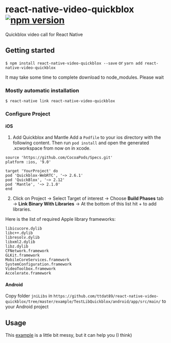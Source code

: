 
# react-native-video-quickblox [![npm version](https://badge.fury.io/js/react-native-video-quickblox.svg)](https://badge.fury.io/js/react-native-video-quickblox)
Quickblox video call for React Native

## Getting started

`$ npm install react-native-video-quickblox --save` or `yarn add react-native-video-quickblox`

It may take some time to complete download to node_modules. Please wait

### Mostly automatic installation

`$ react-native link react-native-video-quickblox`

### Configure Project


#### iOS

1. Add Quickblox and Mantle
Add a `Podfile` to your ios directory with the following content. Then run `pod install` and open the generated .xcworkspace from now on in xcode.
```
source 'https://github.com/CocoaPods/Specs.git'
platform :ios, '9.0'

target 'YourProject' do
pod 'Quickblox-WebRTC', '~> 2.6.1'
pod 'QuickBlox', '~> 2.12'
pod 'Mantle', '~> 2.1.0'
end
```

2. Click on Project → Select Target of interest → Choose **Build Phases** tab → **Link Binary With Libraries** → At the bottom of this list hit + to add libraries.

Here is the list of required Apple library frameworks:
```
libicucore.dylib
libc++.dylib
libresolv.dylib
libxml2.dylib
libz.dylib
CFNetwork.framework
GLKit.framework
MobileCoreServices.framework
SystemConfiguration.framework
VideoToolbox.framework
Accelerate.framework
```

#### Android
Copy folder `jniLibs` in `https://github.com/ttdat89/react-native-video-quickblox/tree/master/example/TestLibQuickblox/android/app/src/main/` to your Android project


## Usage
This [example](https://github.com/ttdat89/react-native-video-quickblox/tree/master/example/TestLibQuickblox) is a little bit messy, but it can help you (I think)
  
